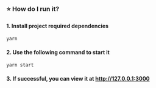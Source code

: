 ### ⭐ How do I run it?
#### 1. Install project required dependencies
`yarn`

#### 2. Use the following command to start it
`yarn start`

#### 3. If successful, you can view it at http://127.0.0.1:3000
